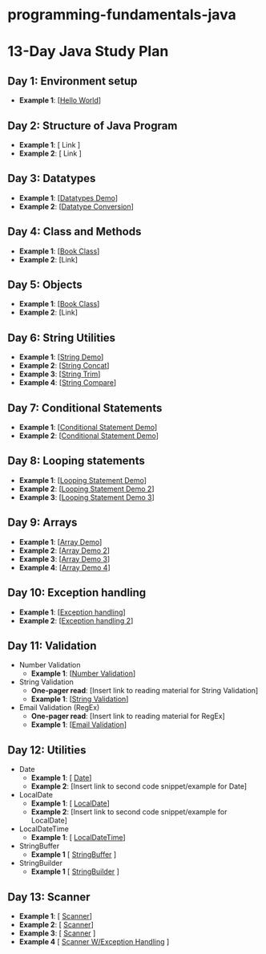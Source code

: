 # programming-fundamentals-java


# 13-Day Java Study Plan

## Day 1: Environment setup

- **Example 1**: [[Hello World](https://github.com/suryaumapathy2812/programming-fundamentals-java/blob/main/src/day01/HelloWorld.java)]

## Day 2: Structure of Java Program

- **Example 1**: [ Link ]
- **Example 2**: [ Link ]

## Day 3: Datatypes

- **Example 1**: [[Datatypes Demo](https://github.com/suryaumapathy2812/programming-fundamentals-java/blob/main/src/day03/DatatypeDemo.java)]
- **Example 2**: [[Datatype Conversion](https://github.com/suryaumapathy2812/programming-fundamentals-java/blob/main/src/day03/DataConversionDemo.java)]

## Day 4: Class and Methods

- **Example 1**: [[Book Class](https://github.com/suryaumapathy2812/programming-fundamentals-java/blob/main/src/day04/BookDemo.java)]
- **Example 2**: [Link]

## Day 5: Objects

- **Example 1**: [[Book Class](https://github.com/suryaumapathy2812/programming-fundamentals-java/blob/main/src/day05/BookDemo.java)]
- **Example 2**: [Link]

## Day 6: String Utilities

- **Example 1**: [[String Demo](https://github.com/suryaumapathy2812/programming-fundamentals-java/blob/main/src/day06/StringDemo.java)]
- **Example 2**: [[String Concat](https://github.com/suryaumapathy2812/programming-fundamentals-java/blob/main/src/day06/StringConcatDemo.java)]
- **Example 3**: [[String Trim](https://github.com/suryaumapathy2812/programming-fundamentals-java/blob/main/src/day06/StringTrimDemo.java)]
- **Example 4**: [[String Compare](https://github.com/suryaumapathy2812/programming-fundamentals-java/blob/main/src/day06/StringCompareDemo.java)]


## Day 7: Conditional Statements
- **Example 1**: [[Conditional Statement Demo](https://github.com/suryaumapathy2812/programming-fundamentals-java/blob/main/src/day07/ConditionalStatementDemo.java)]
- **Example 2**: [[Conditional Statement Demo](https://github.com/suryaumapathy2812/programming-fundamentals-java/blob/main/src/day07/ConditionalStatementDemo2.java)]

## Day 8: Looping statements
- **Example 1**: [[Looping Statement Demo](https://github.com/suryaumapathy2812/programming-fundamentals-java/blob/main/src/day08/LoopingStatmentDemo.java)]
- **Example 2**: [[Looping Statement Demo 2](https://github.com/suryaumapathy2812/programming-fundamentals-java/blob/main/src/day08/LoopingStatmentDemo2.java)]
- **Example 3**: [[Looping Statement Demo 3](https://github.com/suryaumapathy2812/programming-fundamentals-java/blob/main/src/day08/LoopingStatmentDemo3.java)]

## Day 9: Arrays
- **Example 1**: [[Array Demo](https://github.com/suryaumapathy2812/programming-fundamentals-java/blob/main/src/day09/ArrayDemo.java)]
- **Example 2**: [[Array Demo 2](https://github.com/suryaumapathy2812/programming-fundamentals-java/blob/main/src/day09/ArrayDemo2.java)]
- **Example 3**: [[Array Demo 3](https://github.com/suryaumapathy2812/programming-fundamentals-java/blob/main/src/day09/ArrayDemo3.java)]
- **Example 4**: [[Array Demo 4](https://github.com/suryaumapathy2812/programming-fundamentals-java/blob/main/src/day09/ArrayDemo4.java)]


## Day 10: Exception handling
- **Example 1**: [[Exception handling](https://github.com/suryaumapathy2812/programming-fundamentals-java/blob/main/src/day10/ExceptionHandlingDemo.java)]
- **Example 2**: [[Exception handling 2](https://github.com/suryaumapathy2812/programming-fundamentals-java/blob/main/src/day10/ExceptionHandlingDemo2.java)]

## Day 11: Validation
- Number Validation
  - **Example 1**: [[Number Validation](https://github.com/suryaumapathy2812/programming-fundamentals-java/blob/main/src/day11/NumberValidationDemo.java)]
- String Validation
  - **One-pager read**: [Insert link to reading material for String Validation]
  - **Example 1**: [[String Validation](https://github.com/suryaumapathy2812/programming-fundamentals-java/blob/main/src/day11/StringValidationDemo.java)]
- Email Validation (RegEx)
  - **One-pager read**: [Insert link to reading material for RegEx]
  - **Example 1**: [[Email Validation](https://github.com/suryaumapathy2812/programming-fundamentals-java/blob/main/src/day11/EmailValidationDemo.java)]


## Day 12: Utilities
- Date
  - **Example 1**: [ [Date](https://github.com/suryaumapathy2812/programming-fundamentals-java/blob/main/src/day12/DateDemo.java)]
  - **Example 2**: [Insert link to second code snippet/example for Date]
- LocalDate
  - **Example 1**: [ [LocalDate](https://github.com/suryaumapathy2812/programming-fundamentals-java/blob/main/src/day12/DateDemo2.java)]
  - **Example 2**: [Insert link to second code snippet/example for LocalDate]
- LocalDateTime
  - **Example 1**: [ [LocalDateTime](https://github.com/suryaumapathy2812/programming-fundamentals-java/blob/main/src/day12/DateDemo3.java)]
- StringBuffer
  - **Example 1** [ [StringBuffer](https://github.com/suryaumapathy2812/programming-fundamentals-java/blob/main/src/day12/StringBufferDemo.java) ]
- StringBuilder
  - **Example 1** [ [StringBuilder](https://github.com/suryaumapathy2812/programming-fundamentals-java/blob/main/src/day12/StringBuilderDemo.java) ]

## Day 13: Scanner
- **Example 1**: [ [Scanner](https://github.com/suryaumapathy2812/programming-fundamentals-java/blob/main/src/day13/ScannerIntDemo.java)]
- **Example 2**: [ [Scanner](https://github.com/suryaumapathy2812/programming-fundamentals-java/blob/main/src/day13/ScannerDoubleDemo.java)]
- **Example 3**: [ [Scanner](https://github.com/suryaumapathy2812/programming-fundamentals-java/blob/main/src/day13/ScannerStringDemo.java) ]
- **Example 4** [ [Scanner W/Exception Handling](https://github.com/suryaumapathy2812/programming-fundamentals-java/blob/main/src/day13/ScannerExceptionHandlingDemo.java) ]